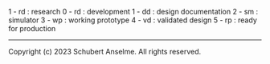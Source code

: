 1 - rd : research
0 - rd : development
1 - dd : design documentation
2 - sm : simulator
3 - wp : working prototype
4 - vd : validated design
5 - rp : ready for production

---

Copyright (c) 2023 Schubert Anselme. All rights reserved.
